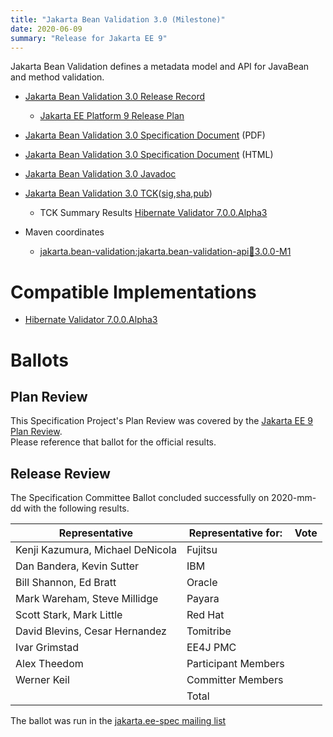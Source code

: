 ```yaml
---
title: "Jakarta Bean Validation 3.0 (Milestone)"
date: 2020-06-09
summary: "Release for Jakarta EE 9"
---
```

Jakarta Bean Validation defines a metadata model and API for JavaBean and method validation.

* [Jakarta Bean Validation 3.0 Release Record]()
  * [Jakarta EE Platform 9 Release Plan](https://eclipse-ee4j.github.io/jakartaee-platform/jakartaee9/JakartaEE9ReleasePlan)
* [Jakarta Bean Validation 3.0 Specification Document](./bean-validation-specification-3.0.0-M1.pdf) (PDF)
* [Jakarta Bean Validation 3.0 Specification Document](./bean-validation-specification-3.0.0-M1.html) (HTML)
* [Jakarta Bean Validation 3.0 Javadoc](./apidocs)
* [Jakarta Bean Validation 3.0 TCK]()([sig](),[sha](),[pub]())
  * TCK Summary Results [Hibernate Validator 7.0.0.Alpha3](./TCK-summary.html)

* Maven coordinates
  * [jakarta.bean-validation:jakarta.bean-validation-api:jar:3.0.0-M1](https://repo1.maven.org/maven2/jakarta/validation/jakarta.validation-api/3.0.0-M1/jakarta.validation-api-3.0.0-M1.jar)


# Compatible Implementations

* [Hibernate Validator 7.0.0.Alpha3](https://hibernate.org/validator/releases/7.0/)

# Ballots

## Plan Review

[//]: # (For Jakarta EE 9, the Platform Plan Review covered 95% of the Specification Projects.  For those Projects, just use the following statement in this Plan Review section:)

This Specification Project's Plan Review was covered by the [Jakarta EE 9 Plan Review](https://jakarta.ee/specifications/platform/9/).  
Please reference that ballot for the official results.

[//]: # (If your Project was required to do a standalone Plan Review...  You'll need to perform an official Plan Review ballot and record the results here.)

## Release Review

The Specification Committee Ballot concluded successfully on 2020-mm-dd with the following results.

| Representative                                 | Representative for: | Vote |
|------------------------------------------------|---------------------|------|
| Kenji Kazumura, Michael DeNicola               | Fujitsu             |      |
| Dan Bandera, Kevin Sutter                      | IBM                 |      |
| Bill Shannon, Ed Bratt                         | Oracle              |      |
| Mark Wareham, Steve Millidge                   | Payara              |      |
| Scott Stark, Mark Little                       | Red Hat             |      |
| David Blevins, Cesar Hernandez                 | Tomitribe           |      |
| Ivar Grimstad                                  | EE4J PMC            |      |
| Alex Theedom                                   | Participant Members |      |
| Werner Keil                                    | Committer Members   |      |
|                                                | Total               |      |

The ballot was run in the [jakarta.ee-spec mailing list]()
